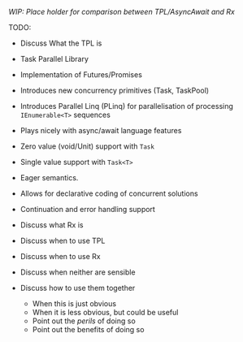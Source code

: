 _WIP: Place holder for comparison between TPL/AsyncAwait and Rx_

TODO:
 * Discuss What the TPL is
  * Task Parallel Library
  * Implementation of Futures/Promises
  * Introduces new concurrency primitives (Task, TaskPool)
  * Introduces Parallel Linq (PLinq) for parallelisation of processing `IEnumerable<T>` sequences
  * Plays nicely with async/await language features
  * Zero value (void/Unit) support with `Task`
  * Single value support with `Task<T>`
  * Eager semantics.
  * Allows for declarative coding of concurrent solutions
  * Continuation and error handling support

 * Discuss what Rx is
 * Discuss when to use TPL
 * Discuss when to use Rx
 * Discuss when neither are sensible
 * Discuss how to use them together
   * When this is just obvious
   * When it is less obvious, but could be useful
   * Point out the _perils_ of doing so
   * Point out the benefits of doing so

